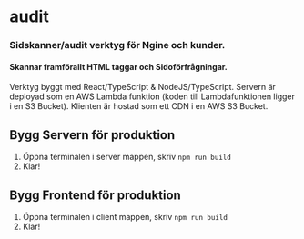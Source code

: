# audit

### Sidskanner/audit verktyg för Ngine och kunder. 
#### Skannar framförallt HTML taggar och Sidoförfrågningar.

Verktyg byggt med React/TypeScript & NodeJS/TypeScript. Servern är deployad som en AWS Lambda funktion (koden till Lambdafunktionen ligger i en S3 Bucket). Klienten är hostad som ett CDN i en AWS S3 Bucket.

## Bygg Servern för produktion
1. Öppna terminalen i server mappen, skriv ``npm run build``
2. Klar!

## Bygg Frontend för produktion
1. Öppna terminalen i client mappen, skriv ``npm run build``
4. Klar!
